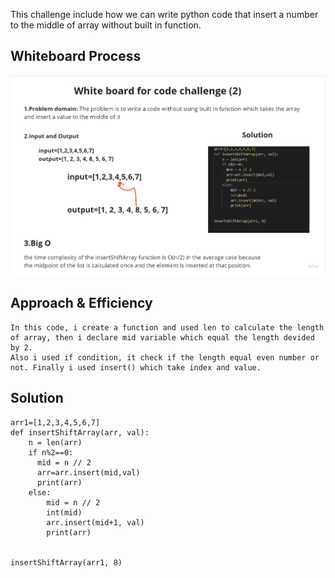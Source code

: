 This challenge include how we can write python code that insert a number to the middle of array without built in function.
## Whiteboard Process
![whiteboard](./Untitled%20(8).jpg)
## Approach & Efficiency
```
In this code, i create a function and used len to calculate the length of array, then i declare mid variable which equal the length devided by 2.
Also i used if condition, it check if the length equal even number or not. Finally i used insert() which take index and value.
```
## Solution
```
arr1=[1,2,3,4,5,6,7]
def insertShiftArray(arr, val):
    n = len(arr)
    if n%2==0:
      mid = n // 2
      arr=arr.insert(mid,val)
      print(arr)
    else:
        mid = n // 2
        int(mid)
        arr.insert(mid+1, val)
        print(arr)


insertShiftArray(arr1, 8)
```